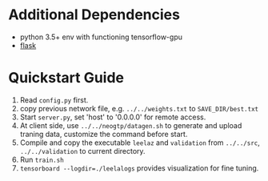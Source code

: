 # Additional Dependencies

* python 3.5+ env with functioning tensorflow-gpu
* [flask](http://flask.pocoo.org/)

# Quickstart Guide

1. Read `config.py` first.
2. copy previous network file, e.g. `../../weights.txt` to `SAVE_DIR/best.txt`
3. Start `server.py`, set 'host' to '0.0.0.0' for remote access.
4. At client side, use `../../neogtp/datagen.sh` to generate and upload traning data, customize the command before start.
5. Compile and copy the executable `leelaz` and `validation` from `../../src`, `../../validation` to current directory.
6. Run `train.sh` 
7. `tensorboard --logdir=./leelalogs` provides visualization for fine tuning.
